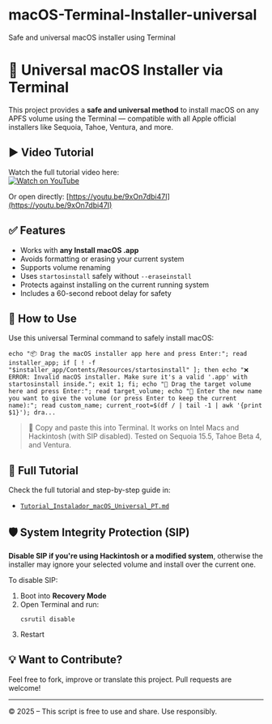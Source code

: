 # macOS-Terminal-Installer-universal
Safe and universal macOS installer using Terminal


# 🚀 Universal macOS Installer via Terminal

This project provides a **safe and universal method** to install macOS on any APFS volume using the Terminal — compatible with all Apple official installers like Sequoia, Tahoe, Ventura, and more.

## ▶️ Video Tutorial

Watch the full tutorial video here:  
[![Watch on YouTube](https://img.youtube.com/vi/9xOn7dbi47I/0.jpg)](https://youtu.be/9xOn7dbi47I)

Or open directly: [https://youtu.be/9xOn7dbi47I](https://youtu.be/9xOn7dbi47I)

## ✅ Features

- Works with **any Install macOS .app**
- Avoids formatting or erasing your current system
- Supports volume renaming
- Uses `startosinstall` safely without `--eraseinstall`
- Protects against installing on the current running system
- Includes a 60-second reboot delay for safety

## 📜 How to Use

Use this universal Terminal command to safely install macOS:

```
echo "📦 Drag the macOS installer app here and press Enter:"; read installer_app; if [ ! -f "$installer_app/Contents/Resources/startosinstall" ]; then echo "❌ ERROR: Invalid macOS installer. Make sure it's a valid '.app' with startosinstall inside."; exit 1; fi; echo "🔹 Drag the target volume here and press Enter:"; read target_volume; echo "📝 Enter the new name you want to give the volume (or press Enter to keep the current name):"; read custom_name; current_root=$(df / | tail -1 | awk '{print $1}'); dra...
```

> 📌 Copy and paste this into Terminal. It works on Intel Macs and Hackintosh (with SIP disabled). Tested on Sequoia 15.5, Tahoe Beta 4, and Ventura.

## 📁 Full Tutorial

Check the full tutorial and step-by-step guide in:
- [`Tutorial_Instalador_macOS_Universal_PT.md`](Tutorial_Instalador_macOS_Universal_PT.md)

## 🛡 System Integrity Protection (SIP)

**Disable SIP if you're using Hackintosh or a modified system**, otherwise the installer may ignore your selected volume and install over the current one.

To disable SIP:
1. Boot into **Recovery Mode**
2. Open Terminal and run:
    ```
    csrutil disable
    ```
3. Restart

## 💡 Want to Contribute?

Feel free to fork, improve or translate this project. Pull requests are welcome!

---

© 2025 – This script is free to use and share. Use responsibly.


